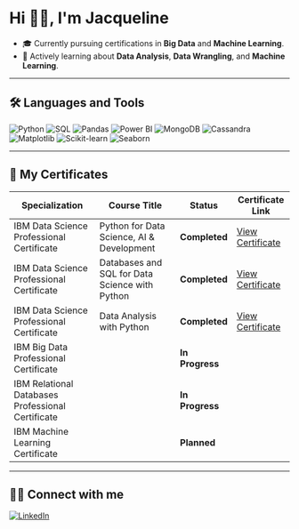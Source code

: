 # Hi 👋🏽, I'm Jacqueline


 - 🎓 Currently pursuing certifications in **Big Data** and **Machine Learning**.
 - 🧠 Actively learning about **Data Analysis**, **Data Wrangling**, and **Machine Learning**.


---

## 🛠️ Languages and Tools

<p align="left">
    <img src="https://img.shields.io/badge/Python-3776AB?style=for-the-badge&logo=python&logoColor=white" alt="Python"/>
    <img src="https://img.shields.io/badge/SQL-005C84?style=for-the-badge&logo=postgresql&logoColor=white" alt="SQL"/>
    <img src="https://img.shields.io/badge/Pandas-150458?style=for-the-badge&logo=pandas&logoColor=white" alt="Pandas"/>
    <img src="https://img.shields.io/badge/PowerBI-F2C811?style=for-the-badge&logo=powerbi&logoColor=black" alt="Power BI"/>
    <img src="https://img.shields.io/badge/MongoDB-47A248?style=for-the-badge&logo=mongodb&logoColor=white" alt="MongoDB"/>
    <img src="https://img.shields.io/badge/Cassandra-1287B1?style=for-the-badge&logo=apachecassandra&logoColor=white" alt="Cassandra"/>
    <img src="https://img.shields.io/badge/Matplotlib-013243?style=for-the-badge&logo=plotly&logoColor=white" alt="Matplotlib"/>
    <img src="https://img.shields.io/badge/Scikit--Learn-F7931E?style=for-the-badge&logo=scikitlearn&logoColor=white" alt="Scikit-learn"/>
    <img src="https://img.shields.io/badge/Seaborn-0769AD?style=for-the-badge&logoColor=white" alt="Seaborn"/>
</p>


---

## 📄 My Certificates

| Specialization                                    | Course Title                                     | Status         | Certificate Link                                                                                                |
|---------------------------------------------------|--------------------------------------------------|----------------|-----------------------------------------------------------------------------------------------------------------|
| IBM Data Science Professional Certificate         | Python for Data Science, AI & Development        | **Completed**  | [View Certificate](https://coursera.org/share/f76ba22c830d5f3b11be5930716b783c)                                 |
| IBM Data Science Professional Certificate         | Databases and SQL for Data Science with Python   | **Completed**  | [View Certificate](https://www.coursera.org/account/accomplishments/records/97ZVSY92CP6T)                       | 
| IBM Data Science Professional Certificate         | Data Analysis with Python                        | **Completed**  | [View Certificate](https://coursera.org/share/33325380b7ccb3c5dd6aebf1c266203e)                                 | 
| IBM Big Data Professional Certificate             |                                                  | **In Progress**|                                                                                                                 |
| IBM Relational Databases Professional Certificate |                                                  | **In Progress**|                                                                                                                 |
| IBM Machine Learning Certificate                  |                                                  | **Planned**    |                                                                                                                 |

---

## 🤝🏽 Connect with me

<p align="left">
    <a href="https://www.linkedin.com/in/jacqueline-marianadin/" target="blank">
        <img src="https://img.shields.io/badge/LinkedIn-0077B5?style=for-the-badge&logo=linkedin&logoColor=white" alt="LinkedIn"/>
    </a>
